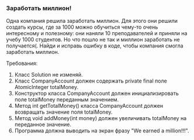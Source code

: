 
### Заработать миллион!

Одна компания решила заработать миллион. Для этого они
решили создать курсы, где за 1000 можно обучиться
чему-то очень интересному и полезному: они наняли 10
преподавателей и приняли на учебу 1000 студентов.
Но что пошло не так и миллион заработать не получается(.
Найди и исправь ошибку в коде, чтобы компания смогла
заработать миллион.


Требования:
1.	Класс Solution не изменяй.
2.	Класс CompanyAccount должен содержать
private final поле AtomicInteger totalMoney.
3.	Конструктор класса CompanyAccount должен
инициализировать поле totalMoney переданным значением.
4.	Метод int getTotalMoney() класса
CompanyAccount должен возвращать значение поля totalMoney.
5.	Метод void addMoney(int money) должен
увеличивать totalMoney на переданное значение.
6.	Программа должна выводить на экран
фразу &quot;We earned a million!!!&quot;.


